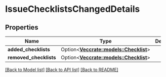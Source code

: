 # IssueChecklistsChangedDetails

## Properties

Name | Type | Description | Notes
------------ | ------------- | ------------- | -------------
**added_checklists** | Option<[**Vec<crate::models::Checklist>**](Checklist.md)> |  | [optional]
**removed_checklists** | Option<[**Vec<crate::models::Checklist>**](Checklist.md)> |  | [optional]

[[Back to Model list]](../README.md#documentation-for-models) [[Back to API list]](../README.md#documentation-for-api-endpoints) [[Back to README]](../README.md)


